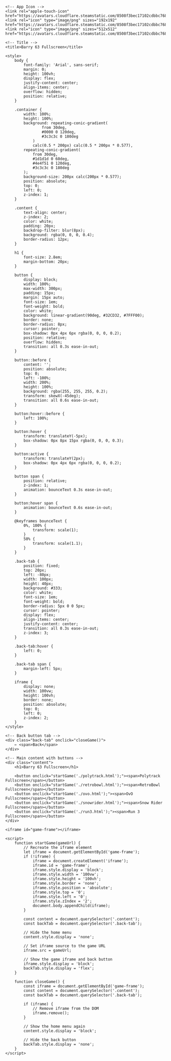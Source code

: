 <!DOCTYPE html>
<html lang="en-GB">
<head>
    <meta charset="UTF-8">
    <meta name="viewport" content="width=device-width, initial-scale=1.0">
    <meta name="apple-mobile-web-app-capable" content="yes">
    <meta name="apple-mobile-web-app-status-bar-style" content="default">
    <meta name="apple-mobile-web-app-title" content="Barry 63 Fullscreen">
    <meta name="theme-color" content="#000000">

    <!-- App Icon -->
    <link rel="apple-touch-icon" href="https://avatars.cloudflare.steamstatic.com/8508f3bec17102cdbbc768b4184ace4ae42d3756_full.jpg">
    <link rel="icon" type="image/png" sizes="192x192" href="https://avatars.cloudflare.steamstatic.com/8508f3bec17102cdbbc768b4184ace4ae42d3756_full.jpg">
    <link rel="icon" type="image/png" sizes="512x512" href="https://avatars.cloudflare.steamstatic.com/8508f3bec17102cdbbc768b4184ace4ae42d3756_full.jpg">

    <!-- Title -->
    <title>Barry 63 Fullscreen</title>

    <style>
        body {
            font-family: 'Arial', sans-serif;
            margin: 0;
            height: 100vh;
            display: flex;
            justify-content: center;
            align-items: center;
            overflow: hidden;
            position: relative;
        }

        .container {
            width: 100%;
            height: 100%;
            background: repeating-conic-gradient(
                    from 30deg,
                    #0000 0 120deg,
                    #3c3c3c 0 180deg
                )
                calc(0.5 * 200px) calc(0.5 * 200px * 0.577),
            repeating-conic-gradient(
                from 30deg,
                #1d1d1d 0 60deg,
                #4e4f51 0 120deg,
                #3c3c3c 0 180deg
            );
            background-size: 200px calc(200px * 0.577);
            position: absolute;
            top: 0;
            left: 0;
            z-index: 1;
        }

        .content {
            text-align: center;
            z-index: 2;
            color: white;
            padding: 20px;
            backdrop-filter: blur(8px);
            background: rgba(0, 0, 0, 0.4);
            border-radius: 12px;
        }

        h1 {
            font-size: 2.8em;
            margin-bottom: 20px;
        }

        button {
            display: block;
            width: 100%;
            max-width: 300px;
            padding: 15px;
            margin: 15px auto;
            font-size: 1em;
            font-weight: bold;
            color: white;
            background: linear-gradient(90deg, #32CD32, #7FFF00);
            border: none;
            border-radius: 8px;
            cursor: pointer;
            box-shadow: 0px 4px 6px rgba(0, 0, 0, 0.2);
            position: relative;
            overflow: hidden;
            transition: all 0.3s ease-in-out;
        }

        button::before {
            content: '';
            position: absolute;
            top: 0;
            left: -100%;
            width: 200%;
            height: 100%;
            background: rgba(255, 255, 255, 0.2);
            transform: skewX(-45deg);
            transition: all 0.6s ease-in-out;
        }

        button:hover::before {
            left: 100%;
        }

        button:hover {
            transform: translateY(-5px);
            box-shadow: 0px 8px 15px rgba(0, 0, 0, 0.3);
        }

        button:active {
            transform: translateY(2px);
            box-shadow: 0px 4px 6px rgba(0, 0, 0, 0.2);
        }

        button span {
            position: relative;
            z-index: 1;
            animation: bounceText 0.3s ease-in-out;
        }

        button:hover span {
            animation: bounceText 0.6s ease-in-out;
        }

        @keyframes bounceText {
            0%, 100% {
                transform: scale(1);
            }
            50% {
                transform: scale(1.1);
            }
        }

        .back-tab {
            position: fixed;
            top: 20px;
            left: -80px;
            width: 100px;
            height: 40px;
            background: #333;
            color: white;
            font-size: 1em;
            font-weight: bold;
            border-radius: 5px 0 0 5px;
            cursor: pointer;
            display: flex;
            align-items: center;
            justify-content: center;
            transition: all 0.3s ease-in-out;
            z-index: 3;
        }

        .back-tab:hover {
            left: 0;
        }

        .back-tab span {
            margin-left: 5px;
        }

        iframe {
            display: none;
            width: 100vw;
            height: 100vh;
            border: none;
            position: absolute;
            top: 0;
            left: 0;
            z-index: 2;
        }
    </style>
</head>
<body>
    <!-- Background container -->
    <div class="container"></div>

    <!-- Back button tab -->
    <div class="back-tab" onclick="closeGame()">
        ← <span>Back</span>
    </div>

    <!-- Main content with buttons -->
    <div class="content">
        <h1>Barry 63 Fullscreen</h1>

        <button onclick="startGame('./polytrack.html');"><span>Polytrack Fullscreen</span></button>
        <button onclick="startGame('./retrobowl.html');"><span>RetroBowl Fullscreen</span></button>
        <button onclick="startGame('./ovo.html');"><span>OvO Fullscreen</span></button>
        <button onclick="startGame('./snowrider.html');"><span>Snow Rider Fullscreen</span></button>
        <button onclick="startGame('./run3.html');"><span>Run 3 Fullscreen</span></button>
    </div>

    <iframe id="game-frame"></iframe>

    <script>
        function startGame(gameUrl) {
            // Recreate the iframe element
            let iframe = document.getElementById('game-frame');
            if (!iframe) {
                iframe = document.createElement('iframe');
                iframe.id = 'game-frame';
                iframe.style.display = 'block';
                iframe.style.width = '100vw';
                iframe.style.height = '100vh';
                iframe.style.border = 'none';
                iframe.style.position = 'absolute';
                iframe.style.top = '0';
                iframe.style.left = '0';
                iframe.style.zIndex = '2';
                document.body.appendChild(iframe);
            }

            const content = document.querySelector('.content');
            const backTab = document.querySelector('.back-tab');

            // Hide the home menu
            content.style.display = 'none';

            // Set iframe source to the game URL
            iframe.src = gameUrl;

            // Show the game iframe and back button
            iframe.style.display = 'block';
            backTab.style.display = 'flex';
        }

        function closeGame() {
            const iframe = document.getElementById('game-frame');
            const content = document.querySelector('.content');
            const backTab = document.querySelector('.back-tab');

            if (iframe) {
                // Remove iframe from the DOM
                iframe.remove();
            }

            // Show the home menu again
            content.style.display = 'block';

            // Hide the back button
            backTab.style.display = 'none';
        }
    </script>
</body>
</html>
